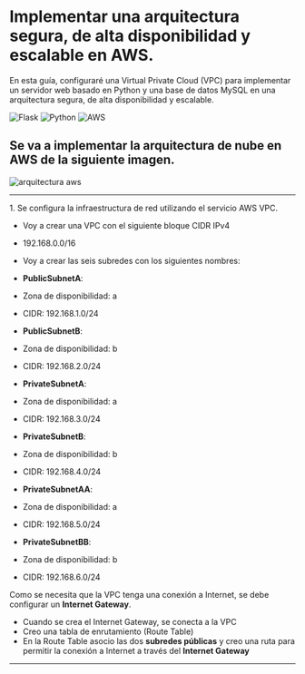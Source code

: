 # Implementar una arquitectura segura, de alta disponibilidad y escalable en AWS.

En esta guía, configuraré una Virtual Private Cloud (VPC) para implementar un servidor web basado en Python y una base de datos MySQL en una arquitectura segura, de alta disponibilidad y escalable.

![Flask](https://img.shields.io/badge/flask-%23000.svg?style=for-the-badge&logo=flask&logoColor=white) ![Python](https://img.shields.io/badge/python-3670A0?style=for-the-badge&logo=python&logoColor=ffdd54) ![AWS](https://img.shields.io/badge/Amazon_AWS-FF9900?style=for-the-badge&logo=amazonaws&logoColor=white)

## Se va a implementar la arquitectura de nube en AWS de la siguiente imagen. 
![arquitectura aws](img/arq-hs-ha.gif)

<hr>
1. Se configura la infraestructura de red utilizando el servicio AWS VPC.

- Voy a crear una VPC con el siguiente bloque CIDR IPv4
- 192.168.0.0/16

- Voy a crear las seis subredes con los siguientes nombres:
- **PublicSubnetA**:
- Zona de disponibilidad: a
- CIDR: 192.168.1.0/24

- **PublicSubnetB**:
- Zona de disponibilidad: b
- CIDR: 192.168.2.0/24

- **PrivateSubnetA**:
- Zona de disponibilidad: a
- CIDR: 192.168.3.0/24

- **PrivateSubnetB**:
- Zona de disponibilidad: b
- CIDR: 192.168.4.0/24

- **PrivateSubnetAA**:
- Zona de disponibilidad: a
- CIDR: 192.168.5.0/24

- **PrivateSubnetBB**:
- Zona de disponibilidad: b
- CIDR: 192.168.6.0/24

Como se necesita que la VPC tenga una conexión a Internet, se debe configurar un **Internet Gateway**.
- Cuando se crea el Internet Gateway, se conecta a la VPC
- Creo una tabla de enrutamiento (Route Table)
- En la Route Table asocio las dos **subredes públicas** y creo una ruta para permitir la conexión a Internet a través del **Internet Gateway**

<hr>
